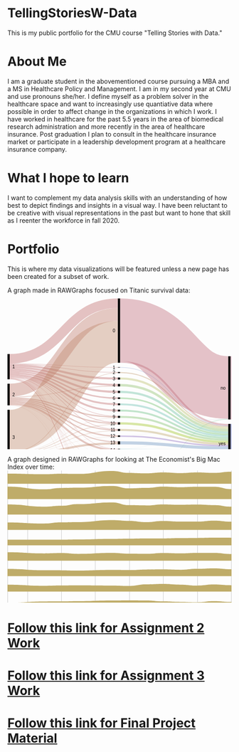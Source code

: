 # TellingStoriesW-Data
This is my public portfolio for the CMU course "Telling Stories with Data."

# About Me
I am a graduate student in the abovementioned course pursuing a MBA and a MS in Healthcare Policy and Management. I am in my second year at CMU and use pronouns she/her. I define myself as a problem solver in the healthcare space and want to increasingly use quantiative data where possible in order to affect change in the organizations in which I work. I have worked in healthcare for the past 5.5 years in the area of biomedical research administration and more recently in the area of healthcare insurance. Post graduation I plan to consult in the healthcare insurance market or participate in a leadership development program at a healthcare insurance company. 

# What I hope to learn
I want to complement my data analysis skills with an understanding of how best to depict findings and insights in a visual way. I have been reluctant to be creative with visual representations in the past but want to hone that skill as I reenter the workforce in fall 2020. 

# Portfolio
This is where my data visualizations will be featured unless a new page has been created for a subset of work.

A graph made in RAWGraphs focused on Titanic survival data: <svg width="750" height="520" xmlns="http://www.w3.org/2000/svg"><g transform="translate(0, 10)"><g class="links" fill="none" stroke-opacity="0.4"><path d="M5,147.92971734148207C126.66666666666667,147.92971734148207,126.66666666666667,166.10007639419413,248.33333333333334,166.10007639419413" stroke-width="1.2299465240641712" style="stroke: rgb(191, 105, 105);"></path><path d="M5,176.30634071810545C126.66666666666667,176.30634071810545,126.66666666666667,294.1405653170359,248.33333333333334,294.1405653170359" stroke-width="1.0542398777692896" style="stroke: rgb(191, 105, 105);"></path><path d="M5,135.71810542398777C126.66666666666667,135.71810542398777,126.66666666666667,10.718105423988003,248.33333333333334,10.718105423988003" stroke-width="21.436210847975552" style="stroke: rgb(191, 105, 105);"></path><path d="M5,150.8288770053476C126.66666666666667,150.8288770053476,126.66666666666667,180.053475935829,248.33333333333334,180.053475935829" stroke-width="4.5683728036669216" style="stroke: rgb(191, 105, 105);"></path><path d="M5,175.07639419404128C126.66666666666667,175.07639419404128,126.66666666666667,279.22077922077915,248.33333333333334,279.22077922077915" stroke-width="1.4056531703590527" style="stroke: rgb(191, 105, 105);"></path><path d="M5,180.96256684491985C126.66666666666667,180.96256684491985,126.66666666666667,497.2765469824292,248.33333333333334,497.2765469824292" stroke-width="1.5813598166539342" style="stroke: rgb(191, 105, 105);"></path><path d="M5,155.22154316271966C126.66666666666667,155.22154316271966,126.66666666666667,194.446142093201,248.33333333333334,194.446142093201" stroke-width="4.2169595110771585" style="stroke: rgb(191, 105, 105);"></path><path d="M5,173.84644766997712C126.66666666666667,173.84644766997712,126.66666666666667,264.6524064171123,248.33333333333334,264.6524064171123" stroke-width="1.0542398777692896" style="stroke: rgb(191, 105, 105);"></path><path d="M5,163.74331550802142C126.66666666666667,163.74331550802142,126.66666666666667,224.19786096256684,248.33333333333334,224.19786096256684" stroke-width="3.33842627960275" style="stroke: rgb(191, 105, 105);"></path><path d="M5,179.55691367456078C126.66666666666667,179.55691367456078,126.66666666666667,458.1398013750953,248.33333333333334,458.1398013750953" stroke-width="0.5271199388846448" style="stroke: rgb(191, 105, 105);"></path><path d="M5,171.29870129870133C126.66666666666667,171.29870129870133,126.66666666666667,252.1046600458364,248.33333333333334,252.1046600458364" stroke-width="4.041252864782276" style="stroke: rgb(191, 105, 105);"></path><path d="M5,179.02979373567612C126.66666666666667,179.02979373567612,126.66666666666667,446.2070282658516,248.33333333333334,446.2070282658516" stroke-width="0.5271199388846448" style="stroke: rgb(191, 105, 105);"></path><path d="M5,159.70206264323915C126.66666666666667,159.70206264323915,126.66666666666667,210.1566080977846,248.33333333333334,210.1566080977846" stroke-width="4.744079449961803" style="stroke: rgb(191, 105, 105);"></path><path d="M5,167.3453017570665C126.66666666666667,167.3453017570665,126.66666666666667,237.97555385790673,248.33333333333334,237.97555385790673" stroke-width="3.865546218487395" style="stroke: rgb(191, 105, 105);"></path><path d="M5,179.99618029029799C126.66666666666667,179.99618029029799,126.66666666666667,469.63330786860183,248.33333333333334,469.63330786860183" stroke-width="0.35141329258976317" style="stroke: rgb(191, 105, 105);"></path><path d="M5,177.44843391902216C126.66666666666667,177.44843391902216,126.66666666666667,338.6363636363635,248.33333333333334,338.6363636363635" stroke-width="0.8785332314744079" style="stroke: rgb(191, 105, 105);"></path><path d="M5,178.50267379679147C126.66666666666667,178.50267379679147,126.66666666666667,425.67990832696694,248.33333333333334,425.67990832696694" stroke-width="0.17570664629488159" style="stroke: rgb(191, 105, 105);"></path><path d="M5,176.9213139801375C126.66666666666667,176.9213139801375,126.66666666666667,321.4323911382736,248.33333333333334,321.4323911382736" stroke-width="0.17570664629488159" style="stroke: rgb(191, 105, 105);"></path><path d="M5,146.87547746371277C126.66666666666667,146.87547746371277,126.66666666666667,155.04583651642483,248.33333333333334,155.04583651642483" stroke-width="0.8785332314744079" style="stroke: rgb(191, 105, 105);"></path><path d="M5,177.97555385790682C126.66666666666667,177.97555385790682,126.66666666666667,354.0832696715048,248.33333333333334,354.0832696715048" stroke-width="0.17570664629488159" style="stroke: rgb(191, 105, 105);"></path><path d="M5,178.23911382734914C126.66666666666667,178.23911382734914,126.66666666666667,415.4163483575246,248.33333333333334,415.4163483575246" stroke-width="0.35141329258976317" style="stroke: rgb(191, 105, 105);"></path><path d="M5,178.67838044308635C126.66666666666667,178.67838044308635,126.66666666666667,435.8556149732618,248.33333333333334,435.8556149732618" stroke-width="0.17570664629488159" style="stroke: rgb(191, 105, 105);"></path><path d="M5,206.24904507257452C126.66666666666667,206.24904507257452,126.66666666666667,35.93200916730351,248.33333333333334,35.93200916730351" stroke-width="28.991596638655462" style="stroke: rgb(191, 120, 105);"></path><path d="M5,226.27960275019103C126.66666666666667,226.27960275019103,126.66666666666667,281.2414056531703,248.33333333333334,281.2414056531703" stroke-width="2.635599694423224" style="stroke: rgb(191, 120, 105);"></path><path d="M5,228.82734912146682C126.66666666666667,228.82734912146682,126.66666666666667,295.89763177998475,248.33333333333334,295.89763177998475" stroke-width="2.4598930481283423" style="stroke: rgb(191, 120, 105);"></path><path d="M5,234.09854851031326C126.66666666666667,234.09854851031326,126.66666666666667,322.57448433919035,248.33333333333334,322.57448433919035" stroke-width="2.1084797555385792" style="stroke: rgb(191, 120, 105);"></path><path d="M5,231.5508021390375C126.66666666666667,231.5508021390375,126.66666666666667,309.4996180290299,248.33333333333334,309.4996180290299" stroke-width="2.987012987012987" style="stroke: rgb(191, 120, 105);"></path><path d="M5,237.1734148204737C126.66666666666667,237.1734148204737,126.66666666666667,341.09625668449183,248.33333333333334,341.09625668449183" stroke-width="4.041252864782276" style="stroke: rgb(191, 120, 105);"></path><path d="M5,223.55614973262036C126.66666666666667,223.55614973262036,126.66666666666667,266.585179526356,248.33333333333334,266.585179526356" stroke-width="2.8113063407181054" style="stroke: rgb(191, 120, 105);"></path><path d="M5,239.63330786860206C126.66666666666667,239.63330786860206,126.66666666666667,370.7601222307102,248.33333333333334,370.7601222307102" stroke-width="0.5271199388846448" style="stroke: rgb(191, 120, 105);"></path><path d="M5,221.35981665393436C126.66666666666667,221.35981665393436,126.66666666666667,197.16959511077167,248.33333333333334,197.16959511077167" stroke-width="1.2299465240641712" style="stroke: rgb(191, 120, 105);"></path><path d="M5,239.2818945760123C126.66666666666667,239.2818945760123,126.66666666666667,354.2589763177997,248.33333333333334,354.2589763177997" stroke-width="0.17570664629488159" style="stroke: rgb(191, 120, 105);"></path><path d="M5,239.98472116119183C126.66666666666667,239.98472116119183,126.66666666666667,458.4912146676851,248.33333333333334,458.4912146676851" stroke-width="0.17570664629488159" style="stroke: rgb(191, 120, 105);"></path><path d="M5,240.24828113063415C126.66666666666667,240.24828113063415,126.66666666666667,498.24293353705104,248.33333333333334,498.24293353705104" stroke-width="0.35141329258976317" style="stroke: rgb(191, 120, 105);"></path><path d="M5,222.06264323911387C126.66666666666667,222.06264323911387,126.66666666666667,239.99618029029787,248.33333333333334,239.99618029029787" stroke-width="0.17570664629488159" style="stroke: rgb(191, 120, 105);"></path><path d="M5,297.5133689839572C126.66666666666667,297.5133689839572,126.66666666666667,97.5171886936595,248.33333333333334,97.5171886936595" stroke-width="94.17876241405654" style="stroke: rgb(191, 135, 105);"></path><path d="M5,365.1604278074867C126.66666666666667,365.1604278074867,126.66666666666667,447.17341482047345,248.33333333333334,447.17341482047345" stroke-width="1.4056531703590527" style="stroke: rgb(191, 135, 105);"></path><path d="M5,361.99770817417885C126.66666666666667,361.99770817417885,126.66666666666667,372.78074866310135,248.33333333333334,372.78074866310135" stroke-width="3.5141329258976315" style="stroke: rgb(191, 135, 105);"></path><path d="M5,357.1657754010696C126.66666666666667,357.1657754010696,126.66666666666667,357.42169595110755,248.33333333333334,357.42169595110755" stroke-width="6.149732620320855" style="stroke: rgb(191, 135, 105);"></path><path d="M5,369.90450725744853C126.66666666666667,369.90450725744853,126.66666666666667,472.9717341482046,248.33333333333334,472.9717341482046" stroke-width="6.325439266615737" style="stroke: rgb(191, 135, 105);"></path><path d="M5,347.85332314744085C126.66666666666667,347.85332314744085,126.66666666666667,297.5668449197861,248.33333333333334,297.5668449197861" stroke-width="0.8785332314744079" style="stroke: rgb(191, 135, 105);"></path><path d="M5,350.92818945760126C126.66666666666667,350.92818945760126,126.66666666666667,325.91291061879303,248.33333333333334,325.91291061879303" stroke-width="4.5683728036669216" style="stroke: rgb(191, 135, 105);"></path><path d="M5,374.20932009167313C126.66666666666667,374.20932009167313,126.66666666666667,499.2093200916729,248.33333333333334,499.2093200916729" stroke-width="1.5813598166539342" style="stroke: rgb(191, 135, 105);"></path><path d="M5,348.46829640947294C126.66666666666667,348.46829640947294,126.66666666666667,311.1688311688312,248.33333333333334,311.1688311688312" stroke-width="0.35141329258976317" style="stroke: rgb(191, 135, 105);"></path><path d="M5,345.12987012987014C126.66666666666667,345.12987012987014,126.66666666666667,167.24216959511085,248.33333333333334,167.24216959511085" stroke-width="1.0542398777692896" style="stroke: rgb(191, 135, 105);"></path><path d="M5,364.19404125286485C126.66666666666667,364.19404125286485,126.66666666666667,394.9770817417874,248.33333333333334,394.9770817417874" stroke-width="0.17570664629488159" style="stroke: rgb(191, 135, 105);"></path><path d="M5,346.886936592819C126.66666666666667,346.886936592819,126.66666666666667,283.08632543926655,248.33333333333334,283.08632543926655" stroke-width="1.0542398777692896" style="stroke: rgb(191, 135, 105);"></path><path d="M5,366.30252100840346C126.66666666666667,366.30252100840346,126.66666666666667,459.01833460656974,248.33333333333334,459.01833460656974" stroke-width="0.8785332314744079" style="stroke: rgb(191, 135, 105);"></path><path d="M5,373.2429335370513C126.66666666666667,373.2429335370513,126.66666666666667,486.3101604278073,248.33333333333334,486.3101604278073" stroke-width="0.35141329258976317" style="stroke: rgb(191, 135, 105);"></path><path d="M5,353.65164247517197C126.66666666666667,353.65164247517197,126.66666666666667,343.5561497326202,248.33333333333334,343.5561497326202" stroke-width="0.8785332314744079" style="stroke: rgb(191, 135, 105);"></path><path d="M5,345.74484339190224C126.66666666666667,345.74484339190224,126.66666666666667,225.95492742551565,248.33333333333334,225.95492742551565" stroke-width="0.17570664629488159" style="stroke: rgb(191, 135, 105);"></path><path d="M5,364.36974789915973C126.66666666666667,364.36974789915973,126.66666666666667,405.1527883880823,248.33333333333334,405.1527883880823" stroke-width="0.17570664629488159" style="stroke: rgb(191, 135, 105);"></path><path d="M5,346.096256684492C126.66666666666667,346.096256684492,126.66666666666667,268.25439266615734,248.33333333333334,268.25439266615734" stroke-width="0.5271199388846448" style="stroke: rgb(191, 135, 105);"></path><path d="M5,363.9304812834225C126.66666666666667,363.9304812834225,126.66666666666667,384.7135217723451,248.33333333333334,384.7135217723451" stroke-width="0.35141329258976317" style="stroke: rgb(191, 135, 105);"></path><path d="M253.33333333333334,166.62719633307876C375,166.62719633307876,375,288.2085561497327,496.6666666666667,288.2085561497327" stroke-width="2.2841864018334608" style="stroke: rgb(191, 150, 105);"></path><path d="M253.33333333333334,295.80977845683725C375,295.80977845683725,375,327.3911382734913,496.6666666666667,327.3911382734913" stroke-width="4.39266615737204" style="stroke: rgb(191, 166, 105);"></path><path d="M253.33333333333334,70.28265851795287C375,70.28265851795287,375,200.28265851795254,496.6666666666667,200.28265851795254" stroke-width="140.56531703590528" style="stroke: rgb(191, 105, 120);"></path><path d="M253.33333333333334,142.58594346829665C375,142.58594346829665,375,284.1673032849504,496.6666666666667,284.1673032849504" stroke-width="4.041252864782276" style="stroke: rgb(191, 105, 120);"></path><path d="M253.33333333333334,180.053475935829C375,180.053475935829,375,291.63483575248284,496.6666666666667,291.63483575248284" stroke-width="4.5683728036669216" style="stroke: rgb(186, 191, 105);"></path><path d="M253.33333333333334,281.0656990068754C375,281.0656990068754,375,322.6470588235295,496.6666666666667,322.6470588235295" stroke-width="5.095492742551566" style="stroke: rgb(158, 196, 33);"></path><path d="M253.33333333333334,498.3307868601985C375,498.3307868601985,375,368.3307868601988,496.6666666666667,368.3307868601988" stroke-width="3.33842627960275" style="stroke: rgb(155, 191, 105);"></path><path d="M253.33333333333334,496.57372039724964C375,496.57372039724964,375,272.0588235294117,496.6666666666667,272.0588235294117" stroke-width="0.17570664629488159" style="stroke: rgb(155, 191, 105);"></path><path d="M253.33333333333334,195.06111535523308C375,195.06111535523308,375,296.642475171887,496.6666666666667,296.642475171887" stroke-width="5.446906035141329" style="stroke: rgb(140, 191, 105);"></path><path d="M253.33333333333334,266.3216195569136C375,266.3216195569136,375,317.9029793735677,496.6666666666667,317.9029793735677" stroke-width="4.39266615737204" style="stroke: rgb(125, 191, 105);"></path><path d="M253.33333333333334,224.28571428571428C375,224.28571428571428,375,305.86707410236835,496.6666666666667,305.86707410236835" stroke-width="3.5141329258976315" style="stroke: rgb(110, 191, 105);"></path><path d="M253.33333333333334,458.7547746371274C375,458.7547746371274,375,359.1061879297175,496.6666666666667,359.1061879297175" stroke-width="1.4056531703590527" style="stroke: rgb(105, 191, 115);"></path><path d="M253.33333333333334,457.96409472880043C375,457.96409472880043,375,271.70741023682194,496.6666666666667,271.70741023682194" stroke-width="0.17570664629488159" style="stroke: rgb(105, 191, 115);"></path><path d="M253.33333333333334,252.1046600458364C375,252.1046600458364,375,313.6860198624905,496.6666666666667,313.6860198624905" stroke-width="4.041252864782276" style="stroke: rgb(105, 191, 130);"></path><path d="M253.33333333333334,446.29488158899903C375,446.29488158899903,375,271.26814362108473,496.6666666666667,271.26814362108473" stroke-width="0.7028265851795263" style="stroke: rgb(105, 191, 145);"></path><path d="M253.33333333333334,447.2612681436209C375,447.2612681436209,375,357.7883880825059,496.6666666666667,357.7883880825059" stroke-width="1.2299465240641712" style="stroke: rgb(105, 191, 145);"></path><path d="M253.33333333333334,210.1566080977846C375,210.1566080977846,375,301.73796791443857,496.6666666666667,301.73796791443857" stroke-width="4.744079449961803" style="stroke: rgb(105, 191, 161);"></path><path d="M253.33333333333334,238.06340718105417C375,238.06340718105417,375,309.64476699770825,496.6666666666667,309.64476699770825" stroke-width="4.041252864782276" style="stroke: rgb(105, 191, 176);"></path><path d="M253.33333333333334,472.88388082505713C375,472.88388082505713,375,363.05958747135236,496.6666666666667,363.05958747135236" stroke-width="6.501145912910618" style="stroke: rgb(105, 191, 191);"></path><path d="M253.33333333333334,469.5454545454544C375,469.5454545454544,375,271.8831168831168,496.6666666666667,271.8831168831168" stroke-width="0.17570664629488159" style="stroke: rgb(105, 191, 191);"></path><path d="M253.33333333333334,341.1841100076393C375,341.1841100076393,375,342.4140565317037,496.6666666666667,342.4140565317037" stroke-width="5.622612681436211" style="stroke: rgb(105, 176, 191);"></path><path d="M253.33333333333334,338.28495034377374C375,338.28495034377374,375,270.8288770053475,496.6666666666667,270.8288770053475" stroke-width="0.17570664629488159" style="stroke: rgb(105, 176, 191);"></path><path d="M253.33333333333334,425.67990832696694C375,425.67990832696694,375,356.90985485103147,496.6666666666667,356.90985485103147" stroke-width="0.17570664629488159" style="stroke: rgb(105, 161, 191);"></path><path d="M253.33333333333334,324.77081741787634C375,324.77081741787634,375,336.1764705882354,496.6666666666667,336.1764705882354" stroke-width="6.8525592055003814" style="stroke: rgb(105, 145, 191);"></path><path d="M253.33333333333334,155.04583651642483C375,155.04583651642483,375,286.62719633307876,496.6666666666667,286.62719633307876" stroke-width="0.8785332314744079" style="stroke: rgb(105, 130, 191);"></path><path d="M253.33333333333334,357.24598930481267C375,357.24598930481267,375,348.47593582887714,496.6666666666667,348.47593582887714" stroke-width="6.501145912910618" style="stroke: rgb(105, 115, 191);"></path><path d="M253.33333333333334,415.4163483575246C375,415.4163483575246,375,356.64629488158914,496.6666666666667,356.64629488158914" stroke-width="0.35141329258976317" style="stroke: rgb(110, 105, 191);"></path><path d="M253.33333333333334,435.8556149732618C375,435.8556149732618,375,357.08556149732635,496.6666666666667,357.08556149732635" stroke-width="0.17570664629488159" style="stroke: rgb(125, 105, 191);"></path><path d="M253.33333333333334,309.7631779984722C375,309.7631779984722,375,331.16883116883133,496.6666666666667,331.16883116883133" stroke-width="3.1627196333078684" style="stroke: rgb(140, 105, 191);"></path><path d="M253.33333333333334,308.0939648586708C375,308.0939648586708,375,270.65317035905264,496.6666666666667,270.65317035905264" stroke-width="0.17570664629488159" style="stroke: rgb(140, 105, 191);"></path><path d="M253.33333333333334,372.51718869365897C375,372.51718869365897,375,353.74713521772355,496.6666666666667,353.74713521772355" stroke-width="4.041252864782276" style="stroke: rgb(155, 105, 191);"></path><path d="M253.33333333333334,394.9770817417874C375,394.9770817417874,375,356.20702826585193,496.6666666666667,356.20702826585193" stroke-width="0.17570664629488159" style="stroke: rgb(171, 105, 191);"></path><path d="M253.33333333333334,486.3101604278073C375,486.3101604278073,375,366.48586707410254,496.6666666666667,366.48586707410254" stroke-width="0.35141329258976317" style="stroke: rgb(186, 105, 191);"></path><path d="M253.33333333333334,405.1527883880823C375,405.1527883880823,375,356.3827349121468,496.6666666666667,356.3827349121468" stroke-width="0.17570664629488159" style="stroke: rgb(191, 105, 181);"></path><path d="M253.33333333333334,384.7135217723451C375,384.7135217723451,375,355.9434682964096,496.6666666666667,355.9434682964096" stroke-width="0.35141329258976317" style="stroke: rgb(191, 105, 166);"></path><path d="M501.6666666666667,311.9289533995417C623.3333333333334,311.9289533995417,623.3333333333334,182.09702062643242,745,182.09702062643242" stroke-width="59.56455309396486" style="stroke: rgb(44, 60, 170);"></path><path d="M501.6666666666667,355.85561497326205C623.3333333333334,355.85561497326205,623.3333333333334,355.855614973262,745,355.855614973262" stroke-width="28.288770053475936" style="stroke: rgb(44, 60, 170);"></path><path d="M501.6666666666667,141.15737203972486C623.3333333333334,141.15737203972486,623.3333333333334,141.157372039725,745,141.157372039725" stroke-width="22.314744079449962" style="stroke: rgb(191, 105, 135);"></path><path d="M501.6666666666667,212.23071046600447C623.3333333333334,212.23071046600447,623.3333333333334,281.79526355996944,745,281.79526355996944" stroke-width="119.83193277310924" style="stroke: rgb(191, 105, 135);"></path></g><g class="nodes" font-family="Arial, Helvetica" font-size="10"><g><rect x="248.33333333333334" y="2.2737367544323206e-13" height="144.6065699006874" width="5" fill="#000"></rect><text x="242.33333333333334" y="72.30328495034392" dy="0.35em" text-anchor="end">0</text></g><g><rect x="248.33333333333334" y="154.60656990068762" height="0.878533231474421" width="5" fill="#000"></rect><text x="242.33333333333334" y="155.04583651642483" dy="0.35em" text-anchor="end">1</text></g><g><rect x="248.33333333333334" y="278.5179526355996" height="5.095492742551642" width="5" fill="#000"></rect><text x="242.33333333333334" y="281.06569900687543" dy="0.35em" text-anchor="end">10</text></g><g><rect x="248.33333333333334" y="293.61344537815125" height="4.392666157372105" width="5" fill="#000"></rect><text x="242.33333333333334" y="295.8097784568373" dy="0.35em" text-anchor="end">11</text></g><g><rect x="248.33333333333334" y="308.00611153552336" height="3.3384262796027997" width="5" fill="#000"></rect><text x="242.33333333333334" y="309.67532467532476" dy="0.35em" text-anchor="end">12</text></g><g><rect x="248.33333333333334" y="321.34453781512616" height="6.8525592055001425" width="5" fill="#000"></rect><text x="242.33333333333334" y="324.77081741787623" dy="0.35em" text-anchor="end">13</text></g><g><rect x="248.33333333333334" y="384.5378151260502" height="0.3514132925897684" width="5" fill="#000"></rect><text x="242.33333333333334" y="384.7135217723451" dy="0.35em" text-anchor="end">13 15</text></g><g><rect x="248.33333333333334" y="394.88922841863996" height="0.1757066462948842" width="5" fill="#000"></rect><text x="242.33333333333334" y="394.9770817417874" dy="0.35em" text-anchor="end">13 15 B</text></g><g><rect x="248.33333333333334" y="338.1970970206263" height="5.798319327731065" width="5" fill="#000"></rect><text x="242.33333333333334" y="341.09625668449183" dy="0.35em" text-anchor="end">14</text></g><g><rect x="248.33333333333334" y="353.99541634835737" height="6.501145912910488" width="5" fill="#000"></rect><text x="242.33333333333334" y="357.2459893048126" dy="0.35em" text-anchor="end">15</text></g><g><rect x="248.33333333333334" y="405.06493506493484" height="0.1757066462948842" width="5" fill="#000"></rect><text x="242.33333333333334" y="405.1527883880823" dy="0.35em" text-anchor="end">15 16</text></g><g><rect x="248.33333333333334" y="370.49656226126785" height="4.0412528647823365" width="5" fill="#000"></rect><text x="242.33333333333334" y="372.517188693659" dy="0.35em" text-anchor="end">16</text></g><g><rect x="248.33333333333334" y="165.48510313216204" height="2.2841864018334945" width="5" fill="#000"></rect><text x="242.33333333333334" y="166.62719633307879" dy="0.35em" text-anchor="end">2</text></g><g><rect x="248.33333333333334" y="177.76928953399553" height="4.568372803666875" width="5" fill="#000"></rect><text x="242.33333333333334" y="180.05347593582897" dy="0.35em" text-anchor="end">3</text></g><g><rect x="248.33333333333334" y="192.3376623376624" height="5.446906035141296" width="5" fill="#000"></rect><text x="242.33333333333334" y="195.06111535523306" dy="0.35em" text-anchor="end">4</text></g><g><rect x="248.33333333333334" y="207.7845683728037" height="4.74407944996176" width="5" fill="#000"></rect><text x="242.33333333333334" y="210.15660809778458" dy="0.35em" text-anchor="end">5</text></g><g><rect x="248.33333333333334" y="415.2406417112297" height="0.3514132925897684" width="5" fill="#000"></rect><text x="242.33333333333334" y="415.4163483575246" dy="0.35em" text-anchor="end">5 7</text></g><g><rect x="248.33333333333334" y="425.5920550038195" height="0.1757066462948842" width="5" fill="#000"></rect><text x="242.33333333333334" y="425.67990832696694" dy="0.35em" text-anchor="end">5 9</text></g><g><rect x="248.33333333333334" y="222.52864782276546" height="3.51413292589757" width="5" fill="#000"></rect><text x="242.33333333333334" y="224.28571428571425" dy="0.35em" text-anchor="end">6</text></g><g><rect x="248.33333333333334" y="236.04278074866303" height="4.041252864782223" width="5" fill="#000"></rect><text x="242.33333333333334" y="238.06340718105415" dy="0.35em" text-anchor="end">7</text></g><g><rect x="248.33333333333334" y="250.08403361344526" height="4.0412528647823365" width="5" fill="#000"></rect><text x="242.33333333333334" y="252.10466004583643" dy="0.35em" text-anchor="end">8</text></g><g><rect x="248.33333333333334" y="435.7677616501144" height="0.1757066462948842" width="5" fill="#000"></rect><text x="242.33333333333334" y="435.8556149732618" dy="0.35em" text-anchor="end">8 10</text></g><g><rect x="248.33333333333334" y="264.1252864782276" height="4.392666157371991" width="5" fill="#000"></rect><text x="242.33333333333334" y="266.3216195569136" dy="0.35em" text-anchor="end">9</text></g><g><rect x="248.33333333333334" y="445.94346829640926" height="1.9327731092437261" width="5" fill="#000"></rect><text x="242.33333333333334" y="446.9098548510311" dy="0.35em" text-anchor="end">A</text></g><g><rect x="248.33333333333334" y="457.876241405653" height="1.5813598166539578" width="5" fill="#000"></rect><text x="242.33333333333334" y="458.66692131397997" dy="0.35em" text-anchor="end">B</text></g><g><rect x="248.33333333333334" y="469.45760122230695" height="6.676852559205486" width="5" fill="#000"></rect><text x="242.33333333333334" y="472.7960275019097" dy="0.35em" text-anchor="end">C</text></g><g><rect x="248.33333333333334" y="486.13445378151243" height="0.3514132925897684" width="5" fill="#000"></rect><text x="242.33333333333334" y="486.3101604278073" dy="0.35em" text-anchor="end">C D</text></g><g><rect x="248.33333333333334" y="496.4858670741022" height="3.51413292589757" width="5" fill="#000"></rect><text x="242.33333333333334" y="498.242933537051" dy="0.35em" text-anchor="end">D</text></g><g><rect x="0" y="125" height="56.7532467532468" width="5" fill="#000"></rect><text x="11" y="153.3766233766234" dy="0.35em" text-anchor="start">1</text></g><g><rect x="0" y="191.7532467532468" height="48.670741023682126" width="5" fill="#000"></rect><text x="11" y="216.08861726508786" dy="0.35em" text-anchor="start">2</text></g><g><rect x="0" y="250.42398777692893" height="124.57601222307105" width="5" fill="#000"></rect><text x="11" y="312.71199388846446" dy="0.35em" text-anchor="start">3</text></g><g><rect x="745" y="130.00000000000003" height="81.87929717341478" width="5" fill="#000"></rect><text x="739" y="170.93964858670742" dy="0.35em" text-anchor="end">female</text></g><g><rect x="745" y="221.8792971734148" height="148.12070282658516" width="5" fill="#000"></rect><text x="739" y="295.9396485867074" dy="0.35em" text-anchor="end">male</text></g><g><rect x="496.6666666666667" y="129.9999999999999" height="142.14667685255938" width="5" fill="#000"></rect><text x="490.6666666666667" y="201.07333842627958" dy="0.35em" text-anchor="end">no</text></g><g><rect x="496.6666666666667" y="282.14667685255927" height="87.85332314744085" width="5" fill="#000"></rect><text x="490.6666666666667" y="326.0733384262797" dy="0.35em" text-anchor="end">yes</text></g></g></g></svg>

A graph designed in RAWGraphs for looking at The Economist's Big Mac Index over time: <svg width="848" height="500" xmlns="http://www.w3.org/2000/svg"><g class="x axis" transform="translate(0,485)" fill="none" font-size="10" font-family="sans-serif" text-anchor="middle" style="stroke-width: 1px; font-size: 10px; font-family: Arial, Helvetica;"><path class="domain" stroke="#000" d="M0.5,-485V0.5H848.5V-485" style="shape-rendering: crispedges; fill: none; stroke: rgb(204, 204, 204);"></path><g class="tick" opacity="1" transform="translate(45.296218660090425,0)"><line stroke="#000" y2="-485" style="shape-rendering: crispedges; fill: none; stroke: rgb(204, 204, 204);"></line><text fill="#000" y="3" dy="0.71em">2009</text></g><g class="tick" opacity="1" transform="translate(121.62667488697082,0)"><line stroke="#000" y2="-485" style="shape-rendering: crispedges; fill: none; stroke: rgb(204, 204, 204);"></line><text fill="#000" y="3" dy="0.71em">2010</text></g><g class="tick" opacity="1" transform="translate(197.95713111385123,0)"><line stroke="#000" y2="-485" style="shape-rendering: crispedges; fill: none; stroke: rgb(204, 204, 204);"></line><text fill="#000" y="3" dy="0.71em">2011</text></g><g class="tick" opacity="1" transform="translate(274.28758734073165,0)"><line stroke="#000" y2="-485" style="shape-rendering: crispedges; fill: none; stroke: rgb(204, 204, 204);"></line><text fill="#000" y="3" dy="0.71em">2012</text></g><g class="tick" opacity="1" transform="translate(350.8271681052199,0)"><line stroke="#000" y2="-485" style="shape-rendering: crispedges; fill: none; stroke: rgb(204, 204, 204);"></line><text fill="#000" y="3" dy="0.71em">2013</text></g><g class="tick" opacity="1" transform="translate(427.1576243321003,0)"><line stroke="#000" y2="-485" style="shape-rendering: crispedges; fill: none; stroke: rgb(204, 204, 204);"></line><text fill="#000" y="3" dy="0.71em">2014</text></g><g class="tick" opacity="1" transform="translate(503.4880805589807,0)"><line stroke="#000" y2="-485" style="shape-rendering: crispedges; fill: none; stroke: rgb(204, 204, 204);"></line><text fill="#000" y="3" dy="0.71em">2015</text></g><g class="tick" opacity="1" transform="translate(579.818536785861,0)"><line stroke="#000" y2="-485" style="shape-rendering: crispedges; fill: none; stroke: rgb(204, 204, 204);"></line><text fill="#000" y="3" dy="0.71em">2016</text></g><g class="tick" opacity="1" transform="translate(656.3581175503494,0)"><line stroke="#000" y2="-485" style="shape-rendering: crispedges; fill: none; stroke: rgb(204, 204, 204);"></line><text fill="#000" y="3" dy="0.71em">2017</text></g><g class="tick" opacity="1" transform="translate(732.6885737772297,0)"><line stroke="#000" y2="-485" style="shape-rendering: crispedges; fill: none; stroke: rgb(204, 204, 204);"></line><text fill="#000" y="3" dy="0.71em">2018</text></g><g class="tick" opacity="1" transform="translate(809.0190300041102,0)"><line stroke="#000" y2="-485" style="shape-rendering: crispedges; fill: none; stroke: rgb(204, 204, 204);"></line><text fill="#000" y="3" dy="0.71em">2019</text></g></g><g class="flow" title="Switzerland" transform="translate(0,0)"><path class="area" d="M0,6.963615246798561C41.30209617755857,6.963615246798561,41.30209617755857,8.297995393439713,82.60419235511714,8.297995393439713C101.84364981504315,8.297995393439713,101.84364981504315,7.161562373267522,121.08310727496917,7.161562373267522C140.00887792848334,7.161562373267522,140.00887792848334,7.583013109844295,158.93464858199755,7.583013109844295C197.09987669543773,7.583013109844295,197.09987669543773,0.8869344199575124,235.26510480887794,0.8869344199575124C254.50456226880394,0.8869344199575124,254.50456226880394,5.371485452680524,273.74401972872994,5.371485452680524C292.77435265104805,5.371485452680524,292.77435265104805,6.24129535963273,311.8046855733662,6.24129535963273C331.04414303329224,6.24129535963273,331.04414303329224,4.232808800817416,350.2836004932182,4.232808800817416C369.20937114673245,4.232808800817416,369.20937114673245,5.680083622588615,388.13514180024663,5.680083622588615C407.37459926017266,5.680083622588615,407.37459926017266,4.16998520901512,426.61405672009863,4.16998520901512C445.53982737361275,4.16998520901512,445.53982737361275,5.29776430377326,464.46559802712693,5.29776430377326C483.70505548705296,5.29776430377326,483.70505548705296,2.739140897027344,502.94451294697905,2.739140897027344C521.8702836004932,2.739140897027344,521.8702836004932,5.312895867204176,540.7960542540073,5.312895867204176C560.0355117139334,5.312895867204176,560.0355117139334,6.6634884847532625,579.2749691738595,6.6634884847532625C598.3053020961776,6.6634884847532625,598.3053020961776,6.134503929188643,617.3356350184956,6.134503929188643C636.5750924784217,6.134503929188643,636.5750924784217,6.995741959279549,655.8145499383477,6.995741959279549C674.7403205918619,6.995741959279549,674.7403205918619,5.599308833853758,693.666091245376,5.599308833853758C712.9055487053021,5.599308833853758,712.9055487053021,5.516732250911755,732.1450061652281,5.516732250911755C751.0707768187424,5.516732250911755,751.0707768187424,6.303730938030103,769.9965474722566,6.303730938030103C789.2360049321826,6.303730938030103,789.2360049321826,6.0279362402904795,808.4754623921085,6.0279362402904795C828.2377311960543,6.0279362402904795,828.2377311960543,6.310778129810089,848,6.310778129810089L848,29.642857142857142C828.2377311960543,29.642857142857142,828.2377311960543,29.642857142857142,808.4754623921085,29.642857142857142C789.2360049321826,29.642857142857142,789.2360049321826,29.642857142857142,769.9965474722566,29.642857142857142C751.0707768187424,29.642857142857142,751.0707768187424,29.642857142857142,732.1450061652281,29.642857142857142C712.9055487053021,29.642857142857142,712.9055487053021,29.642857142857142,693.666091245376,29.642857142857142C674.7403205918619,29.642857142857142,674.7403205918619,29.642857142857142,655.8145499383477,29.642857142857142C636.5750924784217,29.642857142857142,636.5750924784217,29.642857142857142,617.3356350184956,29.642857142857142C598.3053020961776,29.642857142857142,598.3053020961776,29.642857142857142,579.2749691738595,29.642857142857142C560.0355117139334,29.642857142857142,560.0355117139334,29.642857142857142,540.7960542540073,29.642857142857142C521.8702836004932,29.642857142857142,521.8702836004932,29.642857142857142,502.94451294697905,29.642857142857142C483.70505548705296,29.642857142857142,483.70505548705296,29.642857142857142,464.46559802712693,29.642857142857142C445.53982737361275,29.642857142857142,445.53982737361275,29.642857142857142,426.61405672009863,29.642857142857142C407.37459926017266,29.642857142857142,407.37459926017266,29.642857142857142,388.13514180024663,29.642857142857142C369.20937114673245,29.642857142857142,369.20937114673245,29.642857142857142,350.2836004932182,29.642857142857142C331.04414303329224,29.642857142857142,331.04414303329224,29.642857142857142,311.8046855733662,29.642857142857142C292.77435265104805,29.642857142857142,292.77435265104805,29.642857142857142,273.74401972872994,29.642857142857142C254.50456226880394,29.642857142857142,254.50456226880394,29.642857142857142,235.26510480887794,29.642857142857142C197.09987669543773,29.642857142857142,197.09987669543773,29.642857142857142,158.93464858199755,29.642857142857142C140.00887792848334,29.642857142857142,140.00887792848334,29.642857142857142,121.08310727496917,29.642857142857142C101.84364981504315,29.642857142857142,101.84364981504315,29.642857142857142,82.60419235511714,29.642857142857142C41.30209617755857,29.642857142857142,41.30209617755857,29.642857142857142,0,29.642857142857142Z" style="fill: rgb(191, 172, 105);"></path><text x="842" y="23.642857142857142" style="font-size: 10px; fill: black; font-family: Arial, Helvetica; text-anchor: end;">Switzerland</text></g><g class="flow" title="Norway" transform="translate(0,34.64285714285714)"><path class="area" d="M0,1.556283478295306C41.30209617755857,1.556283478295306,41.30209617755857,7.726980409291393,82.60419235511714,7.726980409291393C101.84364981504315,7.726980409291393,101.84364981504315,4.595948480470071,121.08310727496917,4.595948480470071C140.00887792848334,4.595948480470071,140.00887792848334,3.949375338593338,158.93464858199755,3.949375338593338C197.09987669543773,3.949375338593338,197.09987669543773,0,235.26510480887794,0C254.50456226880394,0,254.50456226880394,5.433463173334236,273.74401972872994,5.433463173334236C292.77435265104805,5.433463173334236,292.77435265104805,4.469866988047915,311.8046855733662,4.469866988047915C331.04414303329224,4.469866988047915,331.04414303329224,1.674168867383095,350.2836004932182,1.674168867383095C369.20937114673245,1.674168867383095,369.20937114673245,2.872029523412639,388.13514180024663,2.872029523412639C407.37459926017266,2.872029523412639,407.37459926017266,1.8412339471457742,426.61405672009863,1.8412339471457742C445.53982737361275,1.8412339471457742,445.53982737361275,1.9753600494473815,464.46559802712693,1.9753600494473815C483.70505548705296,1.9753600494473815,483.70505548705296,7.184725985724075,502.94451294697905,7.184725985724075C521.8702836004932,7.184725985724075,521.8702836004932,9.4950768129012,540.7960542540073,9.4950768129012C560.0355117139334,9.4950768129012,560.0355117139334,11.045204071234412,579.2749691738595,11.045204071234412C598.3053020961776,11.045204071234412,598.3053020961776,9.991777541886641,617.3356350184956,9.991777541886641C636.5750924784217,9.991777541886641,636.5750924784217,9.436285626077812,655.8145499383477,9.436285626077812C674.7403205918619,9.436285626077812,674.7403205918619,8.550607979816277,693.666091245376,8.550607979816277C712.9055487053021,8.550607979816277,712.9055487053021,7.381548017044604,732.1450061652281,7.381548017044604C751.0707768187424,7.381548017044604,751.0707768187424,11.015894927310622,769.9965474722566,11.015894927310622C789.2360049321826,11.015894927310622,789.2360049321826,8.744932548199909,808.4754623921085,8.744932548199909C828.2377311960543,8.744932548199909,828.2377311960543,12.331746031380703,848,12.331746031380703L848,29.642857142857142C828.2377311960543,29.642857142857142,828.2377311960543,29.642857142857142,808.4754623921085,29.642857142857142C789.2360049321826,29.642857142857142,789.2360049321826,29.642857142857142,769.9965474722566,29.642857142857142C751.0707768187424,29.642857142857142,751.0707768187424,29.642857142857142,732.1450061652281,29.642857142857142C712.9055487053021,29.642857142857142,712.9055487053021,29.642857142857142,693.666091245376,29.642857142857142C674.7403205918619,29.642857142857142,674.7403205918619,29.642857142857142,655.8145499383477,29.642857142857142C636.5750924784217,29.642857142857142,636.5750924784217,29.642857142857142,617.3356350184956,29.642857142857142C598.3053020961776,29.642857142857142,598.3053020961776,29.642857142857142,579.2749691738595,29.642857142857142C560.0355117139334,29.642857142857142,560.0355117139334,29.642857142857142,540.7960542540073,29.642857142857142C521.8702836004932,29.642857142857142,521.8702836004932,29.642857142857142,502.94451294697905,29.642857142857142C483.70505548705296,29.642857142857142,483.70505548705296,29.642857142857142,464.46559802712693,29.642857142857142C445.53982737361275,29.642857142857142,445.53982737361275,29.642857142857142,426.61405672009863,29.642857142857142C407.37459926017266,29.642857142857142,407.37459926017266,29.642857142857142,388.13514180024663,29.642857142857142C369.20937114673245,29.642857142857142,369.20937114673245,29.642857142857142,350.2836004932182,29.642857142857142C331.04414303329224,29.642857142857142,331.04414303329224,29.642857142857142,311.8046855733662,29.642857142857142C292.77435265104805,29.642857142857142,292.77435265104805,29.642857142857142,273.74401972872994,29.642857142857142C254.50456226880394,29.642857142857142,254.50456226880394,29.642857142857142,235.26510480887794,29.642857142857142C197.09987669543773,29.642857142857142,197.09987669543773,29.642857142857142,158.93464858199755,29.642857142857142C140.00887792848334,29.642857142857142,140.00887792848334,29.642857142857142,121.08310727496917,29.642857142857142C101.84364981504315,29.642857142857142,101.84364981504315,29.642857142857142,82.60419235511714,29.642857142857142C41.30209617755857,29.642857142857142,41.30209617755857,29.642857142857142,0,29.642857142857142Z" style="fill: rgb(191, 172, 105);"></path><text x="842" y="23.642857142857142" style="font-size: 10px; fill: black; font-family: Arial, Helvetica; text-anchor: end;">Norway</text></g><g class="flow" title="Sweden" transform="translate(0,69.28571428571428)"><path class="area" d="M0,6.907320331735132C41.30209617755857,6.907320331735132,41.30209617755857,12.056956936623994,82.60419235511714,12.056956936623994C101.84364981504315,12.056956936623994,101.84364981504315,10.00326964607202,121.08310727496917,10.00326964607202C140.00887792848334,10.00326964607202,140.00887792848334,6.233011958007733,158.93464858199755,6.233011958007733C197.09987669543773,6.233011958007733,197.09987669543773,2.396098718996324,235.26510480887794,2.396098718996324C254.50456226880394,2.396098718996324,254.50456226880394,8.554519052368288,273.74401972872994,8.554519052368288C292.77435265104805,8.554519052368288,292.77435265104805,9.212099336061826,311.8046855733662,9.212099336061826C331.04414303329224,9.212099336061826,331.04414303329224,6.860362977788604,350.2836004932182,6.860362977788604C369.20937114673245,6.860362977788604,369.20937114673245,7.684994746135587,388.13514180024663,7.684994746135587C407.37459926017266,7.684994746135587,407.37459926017266,7.2190913975675315,426.61405672009863,7.2190913975675315C445.53982737361275,7.2190913975675315,445.53982737361275,8.40932887427196,464.46559802712693,8.40932887427196C483.70505548705296,8.40932887427196,483.70505548705296,11.922868709469313,502.94451294697905,11.922868709469313C521.8702836004932,11.922868709469313,521.8702836004932,11.356104397424868,540.7960542540073,11.356104397424868C560.0355117139334,11.356104397424868,560.0355117139334,10.98548568155569,579.2749691738595,10.98548568155569C598.3053020961776,10.98548568155569,598.3053020961776,10.995187104430148,617.3356350184956,10.995187104430148C636.5750924784217,10.995187104430148,636.5750924784217,10.881701277430597,655.8145499383477,10.881701277430597C674.7403205918619,10.881701277430597,674.7403205918619,8.890269900843158,693.666091245376,8.890269900843158C712.9055487053021,8.890269900843158,712.9055487053021,7.805407327654127,732.1450061652281,7.805407327654127C751.0707768187424,7.805407327654127,751.0707768187424,8.862026439443255,769.9965474722566,8.862026439443255C789.2360049321826,8.862026439443255,789.2360049321826,8.820098202428301,808.4754623921085,8.820098202428301C828.2377311960543,8.820098202428301,828.2377311960543,10.44651529714045,848,10.44651529714045L848,29.642857142857142C828.2377311960543,29.642857142857142,828.2377311960543,29.642857142857142,808.4754623921085,29.642857142857142C789.2360049321826,29.642857142857142,789.2360049321826,29.642857142857142,769.9965474722566,29.642857142857142C751.0707768187424,29.642857142857142,751.0707768187424,29.642857142857142,732.1450061652281,29.642857142857142C712.9055487053021,29.642857142857142,712.9055487053021,29.642857142857142,693.666091245376,29.642857142857142C674.7403205918619,29.642857142857142,674.7403205918619,29.642857142857142,655.8145499383477,29.642857142857142C636.5750924784217,29.642857142857142,636.5750924784217,29.642857142857142,617.3356350184956,29.642857142857142C598.3053020961776,29.642857142857142,598.3053020961776,29.642857142857142,579.2749691738595,29.642857142857142C560.0355117139334,29.642857142857142,560.0355117139334,29.642857142857142,540.7960542540073,29.642857142857142C521.8702836004932,29.642857142857142,521.8702836004932,29.642857142857142,502.94451294697905,29.642857142857142C483.70505548705296,29.642857142857142,483.70505548705296,29.642857142857142,464.46559802712693,29.642857142857142C445.53982737361275,29.642857142857142,445.53982737361275,29.642857142857142,426.61405672009863,29.642857142857142C407.37459926017266,29.642857142857142,407.37459926017266,29.642857142857142,388.13514180024663,29.642857142857142C369.20937114673245,29.642857142857142,369.20937114673245,29.642857142857142,350.2836004932182,29.642857142857142C331.04414303329224,29.642857142857142,331.04414303329224,29.642857142857142,311.8046855733662,29.642857142857142C292.77435265104805,29.642857142857142,292.77435265104805,29.642857142857142,273.74401972872994,29.642857142857142C254.50456226880394,29.642857142857142,254.50456226880394,29.642857142857142,235.26510480887794,29.642857142857142C197.09987669543773,29.642857142857142,197.09987669543773,29.642857142857142,158.93464858199755,29.642857142857142C140.00887792848334,29.642857142857142,140.00887792848334,29.642857142857142,121.08310727496917,29.642857142857142C101.84364981504315,29.642857142857142,101.84364981504315,29.642857142857142,82.60419235511714,29.642857142857142C41.30209617755857,29.642857142857142,41.30209617755857,29.642857142857142,0,29.642857142857142Z" style="fill: rgb(191, 172, 105);"></path><text x="842" y="23.642857142857142" style="font-size: 10px; fill: black; font-family: Arial, Helvetica; text-anchor: end;">Sweden</text></g><g class="flow" title="Brazil" transform="translate(0,103.92857142857142)"><path class="area" d="M0,12.762896824901496C41.30209617755857,12.762896824901496,41.30209617755857,15.302976281532635,82.60419235511714,15.302976281532635C101.84364981504315,15.302976281532635,101.84364981504315,12.672820741751156,121.08310727496917,12.672820741751156C140.00887792848334,12.672820741751156,140.00887792848334,12.141898401656658,158.93464858199755,12.141898401656658C197.09987669543773,12.141898401656658,197.09987669543773,7.665183847391294,235.26510480887794,7.665183847391294C254.50456226880394,7.665183847391294,254.50456226880394,9.3904584386977,273.74401972872994,9.3904584386977C292.77435265104805,9.3904584386977,292.77435265104805,12.039208047185273,311.8046855733662,12.039208047185273C331.04414303329224,12.039208047185273,331.04414303329224,9.514942990814738,350.2836004932182,9.514942990814738C369.20937114673245,9.514942990814738,369.20937114673245,10.795048722391524,388.13514180024663,10.795048722391524C407.37459926017266,10.795048722391524,407.37459926017266,10.92834183537418,426.61405672009863,10.92834183537418C445.53982737361275,10.92834183537418,445.53982737361275,8.760896009631985,464.46559802712693,8.760896009631985C483.70505548705296,8.760896009631985,483.70505548705296,11.073240631619825,502.94451294697905,11.073240631619825C521.8702836004932,11.073240631619825,521.8702836004932,14.369688487831763,540.7960542540073,14.369688487831763C560.0355117139334,14.369688487831763,560.0355117139334,17.680430880993107,579.2749691738595,17.680430880993107C598.3053020961776,17.680430880993107,598.3053020961776,12.589017275094953,617.3356350184956,12.589017275094953C636.5750924784217,12.589017275094953,636.5750924784217,11.390226901899467,655.8145499383477,11.390226901899467C674.7403205918619,11.390226901899467,674.7403205918619,11.448636673154262,693.666091245376,11.448636673154262C712.9055487053021,11.448636673154262,712.9055487053021,11.412562753376559,732.1450061652281,11.412562753376559C751.0707768187424,11.412562753376559,751.0707768187424,13.940243659403432,769.9965474722566,13.940243659403432C789.2360049321826,13.940243659403432,789.2360049321826,13.431739062417261,808.4754623921085,13.431739062417261C828.2377311960543,13.431739062417261,828.2377311960543,13.25014701284729,848,13.25014701284729L848,29.642857142857142C828.2377311960543,29.642857142857142,828.2377311960543,29.642857142857142,808.4754623921085,29.642857142857142C789.2360049321826,29.642857142857142,789.2360049321826,29.642857142857142,769.9965474722566,29.642857142857142C751.0707768187424,29.642857142857142,751.0707768187424,29.642857142857142,732.1450061652281,29.642857142857142C712.9055487053021,29.642857142857142,712.9055487053021,29.642857142857142,693.666091245376,29.642857142857142C674.7403205918619,29.642857142857142,674.7403205918619,29.642857142857142,655.8145499383477,29.642857142857142C636.5750924784217,29.642857142857142,636.5750924784217,29.642857142857142,617.3356350184956,29.642857142857142C598.3053020961776,29.642857142857142,598.3053020961776,29.642857142857142,579.2749691738595,29.642857142857142C560.0355117139334,29.642857142857142,560.0355117139334,29.642857142857142,540.7960542540073,29.642857142857142C521.8702836004932,29.642857142857142,521.8702836004932,29.642857142857142,502.94451294697905,29.642857142857142C483.70505548705296,29.642857142857142,483.70505548705296,29.642857142857142,464.46559802712693,29.642857142857142C445.53982737361275,29.642857142857142,445.53982737361275,29.642857142857142,426.61405672009863,29.642857142857142C407.37459926017266,29.642857142857142,407.37459926017266,29.642857142857142,388.13514180024663,29.642857142857142C369.20937114673245,29.642857142857142,369.20937114673245,29.642857142857142,350.2836004932182,29.642857142857142C331.04414303329224,29.642857142857142,331.04414303329224,29.642857142857142,311.8046855733662,29.642857142857142C292.77435265104805,29.642857142857142,292.77435265104805,29.642857142857142,273.74401972872994,29.642857142857142C254.50456226880394,29.642857142857142,254.50456226880394,29.642857142857142,235.26510480887794,29.642857142857142C197.09987669543773,29.642857142857142,197.09987669543773,29.642857142857142,158.93464858199755,29.642857142857142C140.00887792848334,29.642857142857142,140.00887792848334,29.642857142857142,121.08310727496917,29.642857142857142C101.84364981504315,29.642857142857142,101.84364981504315,29.642857142857142,82.60419235511714,29.642857142857142C41.30209617755857,29.642857142857142,41.30209617755857,29.642857142857142,0,29.642857142857142Z" style="fill: rgb(191, 172, 105);"></path><text x="842" y="23.642857142857142" style="font-size: 10px; fill: black; font-family: Arial, Helvetica; text-anchor: end;">Brazil</text></g><g class="flow" title="United States" transform="translate(0,138.57142857142856)"><path class="area" d="M0,16.910816226530876C41.30209617755857,16.910816226530876,41.30209617755857,16.910816226530876,82.60419235511714,16.910816226530876C101.84364981504315,16.910816226530876,101.84364981504315,16.875152246373098,121.08310727496917,16.875152246373098C140.00887792848334,16.875152246373098,140.00887792848334,16.328304551809325,158.93464858199755,16.328304551809325C197.09987669543773,16.328304551809325,197.09987669543773,15.14544920872093,235.26510480887794,15.14544920872093C254.50456226880394,15.14544920872093,254.50456226880394,14.673900063074807,273.74401972872994,14.673900063074807C292.77435265104805,14.673900063074807,292.77435265104805,14.209269729579294,311.8046855733662,14.209269729579294C331.04414303329224,14.209269729579294,331.04414303329224,14.066985309930296,350.2836004932182,14.066985309930296C369.20937114673245,14.066985309930296,369.20937114673245,13.39197018310811,388.13514180024663,13.39197018310811C407.37459926017266,13.39197018310811,407.37459926017266,13.15123831704312,426.61405672009863,13.15123831704312C445.53982737361275,13.15123831704312,445.53982737361275,12.541978657203234,464.46559802712693,12.541978657203234C483.70505548705296,12.541978657203234,483.70505548705296,12.55981064728212,502.94451294697905,12.55981064728212C521.8702836004932,12.55981064728212,521.8702836004932,12.55981064728212,540.7960542540073,12.55981064728212C560.0355117139334,12.55981064728212,560.0355117139334,12.06051492507325,579.2749691738595,12.06051492507325C598.3053020961776,12.06051492507325,598.3053020961776,11.668211143337704,617.3356350184956,11.668211143337704C636.5750924784217,11.668211143337704,636.5750924784217,11.596883183022154,655.8145499383477,11.596883183022154C674.7403205918619,11.596883183022154,674.7403205918619,10.740947659235513,693.666091245376,10.740947659235513C712.9055487053021,10.740947659235513,712.9055487053021,10.812275619551066,732.1450061652281,10.812275619551066C751.0707768187424,10.812275619551066,751.0707768187424,9.992004075922207,769.9965474722566,9.992004075922207C789.2360049321826,9.992004075922207,789.2360049321826,9.742356214817768,808.4754623921085,9.742356214817768C828.2377311960543,9.742356214817768,828.2377311960543,9.171732532293337,848,9.171732532293337L848,29.642857142857142C828.2377311960543,29.642857142857142,828.2377311960543,29.642857142857142,808.4754623921085,29.642857142857142C789.2360049321826,29.642857142857142,789.2360049321826,29.642857142857142,769.9965474722566,29.642857142857142C751.0707768187424,29.642857142857142,751.0707768187424,29.642857142857142,732.1450061652281,29.642857142857142C712.9055487053021,29.642857142857142,712.9055487053021,29.642857142857142,693.666091245376,29.642857142857142C674.7403205918619,29.642857142857142,674.7403205918619,29.642857142857142,655.8145499383477,29.642857142857142C636.5750924784217,29.642857142857142,636.5750924784217,29.642857142857142,617.3356350184956,29.642857142857142C598.3053020961776,29.642857142857142,598.3053020961776,29.642857142857142,579.2749691738595,29.642857142857142C560.0355117139334,29.642857142857142,560.0355117139334,29.642857142857142,540.7960542540073,29.642857142857142C521.8702836004932,29.642857142857142,521.8702836004932,29.642857142857142,502.94451294697905,29.642857142857142C483.70505548705296,29.642857142857142,483.70505548705296,29.642857142857142,464.46559802712693,29.642857142857142C445.53982737361275,29.642857142857142,445.53982737361275,29.642857142857142,426.61405672009863,29.642857142857142C407.37459926017266,29.642857142857142,407.37459926017266,29.642857142857142,388.13514180024663,29.642857142857142C369.20937114673245,29.642857142857142,369.20937114673245,29.642857142857142,350.2836004932182,29.642857142857142C331.04414303329224,29.642857142857142,331.04414303329224,29.642857142857142,311.8046855733662,29.642857142857142C292.77435265104805,29.642857142857142,292.77435265104805,29.642857142857142,273.74401972872994,29.642857142857142C254.50456226880394,29.642857142857142,254.50456226880394,29.642857142857142,235.26510480887794,29.642857142857142C197.09987669543773,29.642857142857142,197.09987669543773,29.642857142857142,158.93464858199755,29.642857142857142C140.00887792848334,29.642857142857142,140.00887792848334,29.642857142857142,121.08310727496917,29.642857142857142C101.84364981504315,29.642857142857142,101.84364981504315,29.642857142857142,82.60419235511714,29.642857142857142C41.30209617755857,29.642857142857142,41.30209617755857,29.642857142857142,0,29.642857142857142Z" style="fill: rgb(191, 172, 105);"></path><text x="842" y="23.642857142857142" style="font-size: 10px; fill: black; font-family: Arial, Helvetica; text-anchor: end;">United States</text></g><g class="flow" title="Euro area" transform="translate(0,173.2142857142857)"><path class="area" d="M0,10.588646101327708C41.30209617755857,10.588646101327708,41.30209617755857,13.176373109780581,82.60419235511714,13.176373109780581C101.84364981504315,13.176373109780581,101.84364981504315,12.367424883418206,121.08310727496917,12.367424883418206C140.00887792848334,12.367424883418206,140.00887792848334,14.191352762934883,158.93464858199755,14.191352762934883C197.09987669543773,14.191352762934883,197.09987669543773,12.066214613991736,235.26510480887794,12.066214613991736C254.50456226880394,12.066214613991736,254.50456226880394,13.841200424800514,273.74401972872994,13.841200424800514C292.77435265104805,13.841200424800514,292.77435265104805,14.148873874066288,311.8046855733662,14.148873874066288C331.04414303329224,14.148873874066288,331.04414303329224,12.245856603489855,350.2836004932182,12.245856603489855C369.20937114673245,12.245856603489855,369.20937114673245,13.025612599588186,388.13514180024663,13.025612599588186C407.37459926017266,13.025612599588186,407.37459926017266,11.946948205033902,426.61405672009863,11.946948205033902C445.53982737361275,11.946948205033902,445.53982737361275,11.976553106778745,464.46559802712693,11.976553106778745C483.70505548705296,11.976553106778745,483.70505548705296,14.436335151315028,502.94451294697905,14.436335151315028C521.8702836004932,14.436335151315028,521.8702836004932,15.185018401838779,540.7960542540073,15.185018401838779C560.0355117139334,15.185018401838779,560.0355117139334,15.380831474195858,579.2749691738595,15.380831474195858C598.3053020961776,15.380831474195858,598.3053020961776,14.643910229292931,617.3356350184956,14.643910229292931C636.5750924784217,14.643910229292931,636.5750924784217,15.156940135994972,655.8145499383477,15.156940135994972C674.7403205918619,15.156940135994972,674.7403205918619,13.718802625658476,693.666091245376,13.718802625658476C712.9055487053021,13.718802625658476,712.9055487053021,12.396514208833896,732.1450061652281,12.396514208833896C751.0707768187424,12.396514208833896,751.0707768187424,12.755670093512599,769.9965474722566,12.755670093512599C789.2360049321826,12.755670093512599,789.2360049321826,13.087967445433677,808.4754623921085,13.087967445433677C828.2377311960543,13.087967445433677,828.2377311960543,13.33638668242168,848,13.33638668242168L848,29.642857142857142C828.2377311960543,29.642857142857142,828.2377311960543,29.642857142857142,808.4754623921085,29.642857142857142C789.2360049321826,29.642857142857142,789.2360049321826,29.642857142857142,769.9965474722566,29.642857142857142C751.0707768187424,29.642857142857142,751.0707768187424,29.642857142857142,732.1450061652281,29.642857142857142C712.9055487053021,29.642857142857142,712.9055487053021,29.642857142857142,693.666091245376,29.642857142857142C674.7403205918619,29.642857142857142,674.7403205918619,29.642857142857142,655.8145499383477,29.642857142857142C636.5750924784217,29.642857142857142,636.5750924784217,29.642857142857142,617.3356350184956,29.642857142857142C598.3053020961776,29.642857142857142,598.3053020961776,29.642857142857142,579.2749691738595,29.642857142857142C560.0355117139334,29.642857142857142,560.0355117139334,29.642857142857142,540.7960542540073,29.642857142857142C521.8702836004932,29.642857142857142,521.8702836004932,29.642857142857142,502.94451294697905,29.642857142857142C483.70505548705296,29.642857142857142,483.70505548705296,29.642857142857142,464.46559802712693,29.642857142857142C445.53982737361275,29.642857142857142,445.53982737361275,29.642857142857142,426.61405672009863,29.642857142857142C407.37459926017266,29.642857142857142,407.37459926017266,29.642857142857142,388.13514180024663,29.642857142857142C369.20937114673245,29.642857142857142,369.20937114673245,29.642857142857142,350.2836004932182,29.642857142857142C331.04414303329224,29.642857142857142,331.04414303329224,29.642857142857142,311.8046855733662,29.642857142857142C292.77435265104805,29.642857142857142,292.77435265104805,29.642857142857142,273.74401972872994,29.642857142857142C254.50456226880394,29.642857142857142,254.50456226880394,29.642857142857142,235.26510480887794,29.642857142857142C197.09987669543773,29.642857142857142,197.09987669543773,29.642857142857142,158.93464858199755,29.642857142857142C140.00887792848334,29.642857142857142,140.00887792848334,29.642857142857142,121.08310727496917,29.642857142857142C101.84364981504315,29.642857142857142,101.84364981504315,29.642857142857142,82.60419235511714,29.642857142857142C41.30209617755857,29.642857142857142,41.30209617755857,29.642857142857142,0,29.642857142857142Z" style="fill: rgb(191, 172, 105);"></path><text x="842" y="23.642857142857142" style="font-size: 10px; fill: black; font-family: Arial, Helvetica; text-anchor: end;">Euro area</text></g><g class="flow" title="Britain" transform="translate(0,207.85714285714283)"><path class="area" d="M0,13.34264748343918C41.30209617755857,13.34264748343918,41.30209617755857,16.48900406404639,82.60419235511714,16.48900406404639C101.84364981504315,16.48900406404639,101.84364981504315,16.54944024838816,121.08310727496917,16.54944024838816C140.00887792848334,16.54944024838816,140.00887792848334,17.219138467790888,158.93464858199755,17.219138467790888C197.09987669543773,17.219138467790888,197.09987669543773,15.763730667930195,235.26510480887794,15.763730667930195C254.50456226880394,15.763730667930195,254.50456226880394,16.007108794190096,273.74401972872994,16.007108794190096C292.77435265104805,16.007108794190096,292.77435265104805,14.798183684327638,311.8046855733662,14.798183684327638C331.04414303329224,14.798183684327638,331.04414303329224,14.492147511328533,350.2836004932182,14.492147511328533C369.20937114673245,14.492147511328533,369.20937114673245,15.305685691937212,388.13514180024663,15.305685691937212C407.37459926017266,15.305685691937212,407.37459926017266,13.141859285850092,426.61405672009863,13.141859285850092C445.53982737361275,13.141859285850092,445.53982737361275,12.077854766491551,464.46559802712693,12.077854766491551C483.70505548705296,12.077854766491551,483.70505548705296,14.063992517105783,502.94451294697905,14.063992517105783C521.8702836004932,14.063992517105783,521.8702836004932,13.549678671454082,540.7960542540073,13.549678671454082C560.0355117139334,13.549678671454082,560.0355117139334,14.586036491226306,579.2749691738595,14.586036491226306C598.3053020961776,14.586036491226306,598.3053020961776,15.590457223900035,617.3356350184956,15.590457223900035C636.5750924784217,15.590457223900035,636.5750924784217,16.34592017208699,655.8145499383477,16.34592017208699C674.7403205918619,16.34592017208699,674.7403205918619,14.979855992118553,693.666091245376,14.979855992118553C712.9055487053021,14.979855992118553,712.9055487053021,13.904178648487974,732.1450061652281,13.904178648487974C751.0707768187424,13.904178648487974,751.0707768187424,14.551519115163396,769.9965474722566,14.551519115163396C789.2360049321826,14.551519115163396,789.2360049321826,15.116946555778835,808.4754623921085,15.116946555778835C828.2377311960543,15.116946555778835,828.2377311960543,15.015939031175979,848,15.015939031175979L848,29.642857142857142C828.2377311960543,29.642857142857142,828.2377311960543,29.642857142857142,808.4754623921085,29.642857142857142C789.2360049321826,29.642857142857142,789.2360049321826,29.642857142857142,769.9965474722566,29.642857142857142C751.0707768187424,29.642857142857142,751.0707768187424,29.642857142857142,732.1450061652281,29.642857142857142C712.9055487053021,29.642857142857142,712.9055487053021,29.642857142857142,693.666091245376,29.642857142857142C674.7403205918619,29.642857142857142,674.7403205918619,29.642857142857142,655.8145499383477,29.642857142857142C636.5750924784217,29.642857142857142,636.5750924784217,29.642857142857142,617.3356350184956,29.642857142857142C598.3053020961776,29.642857142857142,598.3053020961776,29.642857142857142,579.2749691738595,29.642857142857142C560.0355117139334,29.642857142857142,560.0355117139334,29.642857142857142,540.7960542540073,29.642857142857142C521.8702836004932,29.642857142857142,521.8702836004932,29.642857142857142,502.94451294697905,29.642857142857142C483.70505548705296,29.642857142857142,483.70505548705296,29.642857142857142,464.46559802712693,29.642857142857142C445.53982737361275,29.642857142857142,445.53982737361275,29.642857142857142,426.61405672009863,29.642857142857142C407.37459926017266,29.642857142857142,407.37459926017266,29.642857142857142,388.13514180024663,29.642857142857142C369.20937114673245,29.642857142857142,369.20937114673245,29.642857142857142,350.2836004932182,29.642857142857142C331.04414303329224,29.642857142857142,331.04414303329224,29.642857142857142,311.8046855733662,29.642857142857142C292.77435265104805,29.642857142857142,292.77435265104805,29.642857142857142,273.74401972872994,29.642857142857142C254.50456226880394,29.642857142857142,254.50456226880394,29.642857142857142,235.26510480887794,29.642857142857142C197.09987669543773,29.642857142857142,197.09987669543773,29.642857142857142,158.93464858199755,29.642857142857142C140.00887792848334,29.642857142857142,140.00887792848334,29.642857142857142,121.08310727496917,29.642857142857142C101.84364981504315,29.642857142857142,101.84364981504315,29.642857142857142,82.60419235511714,29.642857142857142C41.30209617755857,29.642857142857142,41.30209617755857,29.642857142857142,0,29.642857142857142Z" style="fill: rgb(191, 172, 105);"></path><text x="842" y="23.642857142857142" style="font-size: 10px; fill: black; font-family: Arial, Helvetica; text-anchor: end;">Britain</text></g><g class="flow" title="Turkey" transform="translate(0,242.49999999999997)"><path class="area" d="M0,14.24403108293046C41.30209617755857,14.24403108293046,41.30209617755857,16.643180495223078,82.60419235511714,16.643180495223078C101.84364981504315,16.643180495223078,101.84364981504315,15.977570248846737,121.08310727496917,15.977570248846737C140.00887792848334,15.977570248846737,140.00887792848334,15.767183180158133,158.93464858199755,15.767183180158133C197.09987669543773,15.767183180158133,197.09987669543773,16.187485461679465,235.26510480887794,16.187485461679465C254.50456226880394,16.187485461679465,254.50456226880394,17.00793569968091,273.74401972872994,17.00793569968091C292.77435265104805,17.00793569968091,292.77435265104805,13.537551088638256,311.8046855733662,13.537551088638256C331.04414303329224,13.537551088638256,331.04414303329224,12.604800191193878,350.2836004932182,12.604800191193878C369.20937114673245,12.604800191193878,369.20937114673245,14.156186662639305,388.13514180024663,14.156186662639305C407.37459926017266,14.156186662639305,407.37459926017266,16.238606460485485,426.61405672009863,16.238606460485485C445.53982737361275,16.238606460485485,445.53982737361275,13.86799443071884,464.46559802712693,13.86799443071884C483.70505548705296,13.86799443071884,483.70505548705296,15.505343312824113,502.94451294697905,15.505343312824113C521.8702836004932,15.505343312824113,521.8702836004932,15.825878776815506,540.7960542540073,15.825878776815506C560.0355117139334,15.825878776815506,560.0355117139334,17.496532163647288,579.2749691738595,17.496532163647288C598.3053020961776,17.496532163647288,598.3053020961776,17.04405703472023,617.3356350184956,17.04405703472023C636.5750924784217,17.04405703472023,636.5750924784217,19.840425973453435,655.8145499383477,19.840425973453435C674.7403205918619,19.840425973453435,674.7403205918619,18.92187206840633,693.666091245376,18.92187206840633C712.9055487053021,18.92187206840633,712.9055487053021,19.560603246705266,732.1450061652281,19.560603246705266C751.0707768187424,19.560603246705266,751.0707768187424,21.496503109990144,769.9965474722566,21.496503109990144C789.2360049321826,21.496503109990144,789.2360049321826,22.52119078385524,808.4754623921085,22.52119078385524C828.2377311960543,22.52119078385524,828.2377311960543,20.923194746464986,848,20.923194746464986L848,29.642857142857142C828.2377311960543,29.642857142857142,828.2377311960543,29.642857142857142,808.4754623921085,29.642857142857142C789.2360049321826,29.642857142857142,789.2360049321826,29.642857142857142,769.9965474722566,29.642857142857142C751.0707768187424,29.642857142857142,751.0707768187424,29.642857142857142,732.1450061652281,29.642857142857142C712.9055487053021,29.642857142857142,712.9055487053021,29.642857142857142,693.666091245376,29.642857142857142C674.7403205918619,29.642857142857142,674.7403205918619,29.642857142857142,655.8145499383477,29.642857142857142C636.5750924784217,29.642857142857142,636.5750924784217,29.642857142857142,617.3356350184956,29.642857142857142C598.3053020961776,29.642857142857142,598.3053020961776,29.642857142857142,579.2749691738595,29.642857142857142C560.0355117139334,29.642857142857142,560.0355117139334,29.642857142857142,540.7960542540073,29.642857142857142C521.8702836004932,29.642857142857142,521.8702836004932,29.642857142857142,502.94451294697905,29.642857142857142C483.70505548705296,29.642857142857142,483.70505548705296,29.642857142857142,464.46559802712693,29.642857142857142C445.53982737361275,29.642857142857142,445.53982737361275,29.642857142857142,426.61405672009863,29.642857142857142C407.37459926017266,29.642857142857142,407.37459926017266,29.642857142857142,388.13514180024663,29.642857142857142C369.20937114673245,29.642857142857142,369.20937114673245,29.642857142857142,350.2836004932182,29.642857142857142C331.04414303329224,29.642857142857142,331.04414303329224,29.642857142857142,311.8046855733662,29.642857142857142C292.77435265104805,29.642857142857142,292.77435265104805,29.642857142857142,273.74401972872994,29.642857142857142C254.50456226880394,29.642857142857142,254.50456226880394,29.642857142857142,235.26510480887794,29.642857142857142C197.09987669543773,29.642857142857142,197.09987669543773,29.642857142857142,158.93464858199755,29.642857142857142C140.00887792848334,29.642857142857142,140.00887792848334,29.642857142857142,121.08310727496917,29.642857142857142C101.84364981504315,29.642857142857142,101.84364981504315,29.642857142857142,82.60419235511714,29.642857142857142C41.30209617755857,29.642857142857142,41.30209617755857,29.642857142857142,0,29.642857142857142Z" style="fill: rgb(191, 172, 105);"></path><text x="842" y="23.642857142857142" style="font-size: 10px; fill: black; font-family: Arial, Helvetica; text-anchor: end;">Turkey</text></g><g class="flow" title="Japan" transform="translate(0,277.1428571428571)"><path class="area" d="M0,20.297562637801374C41.30209617755857,20.297562637801374,41.30209617755857,17.313711514925664,82.60419235511714,17.313711514925664C101.84364981504315,17.313711514925664,101.84364981504315,17.175658487432866,121.08310727496917,17.175658487432866C140.00887792848334,17.175658487432866,140.00887792848334,16.552155546915856,158.93464858199755,16.552155546915856C197.09987669543773,16.552155546915856,197.09987669543773,15.079629107907392,235.26510480887794,15.079629107907392C254.50456226880394,15.079629107907392,254.50456226880394,14.806047923627442,273.74401972872994,14.806047923627442C292.77435265104805,14.806047923627442,292.77435265104805,15.052632584077736,311.8046855733662,15.052632584077736C331.04414303329224,15.052632584077736,331.04414303329224,17.11062890013791,350.2836004932182,17.11062890013791C369.20937114673245,17.11062890013791,369.20937114673245,18.242354021715016,388.13514180024663,18.242354021715016C407.37459926017266,18.242354021715016,407.37459926017266,19.03723207679355,426.61405672009863,19.03723207679355C445.53982737361275,19.03723207679355,445.53982737361275,16.646035849767255,464.46559802712693,16.646035849767255C483.70505548705296,16.646035849767255,483.70505548705296,18.43776848489867,502.94451294697905,18.43776848489867C521.8702836004932,18.43776848489867,521.8702836004932,18.99560442293616,540.7960542540073,18.99560442293616C560.0355117139334,18.99560442293616,560.0355117139334,18.520877573861203,579.2749691738595,18.520877573861203C598.3053020961776,18.520877573861203,598.3053020961776,17.278675688016804,617.3356350184956,17.278675688016804C636.5750924784217,17.278675688016804,636.5750924784217,18.026423372481872,655.8145499383477,18.026423372481872C674.7403205918619,18.026423372481872,674.7403205918619,17.65602496371733,693.666091245376,17.65602496371733C712.9055487053021,17.65602496371733,712.9055487053021,17.403243269446047,732.1450061652281,17.403243269446047C751.0707768187424,17.403243269446047,751.0707768187424,17.14042814204343,769.9965474722566,17.14042814204343C789.2360049321826,17.14042814204343,789.2360049321826,16.81645336149676,808.4754623921085,16.81645336149676C828.2377311960543,16.81645336149676,828.2377311960543,16.854779853925205,848,16.854779853925205L848,29.642857142857142C828.2377311960543,29.642857142857142,828.2377311960543,29.642857142857142,808.4754623921085,29.642857142857142C789.2360049321826,29.642857142857142,789.2360049321826,29.642857142857142,769.9965474722566,29.642857142857142C751.0707768187424,29.642857142857142,751.0707768187424,29.642857142857142,732.1450061652281,29.642857142857142C712.9055487053021,29.642857142857142,712.9055487053021,29.642857142857142,693.666091245376,29.642857142857142C674.7403205918619,29.642857142857142,674.7403205918619,29.642857142857142,655.8145499383477,29.642857142857142C636.5750924784217,29.642857142857142,636.5750924784217,29.642857142857142,617.3356350184956,29.642857142857142C598.3053020961776,29.642857142857142,598.3053020961776,29.642857142857142,579.2749691738595,29.642857142857142C560.0355117139334,29.642857142857142,560.0355117139334,29.642857142857142,540.7960542540073,29.642857142857142C521.8702836004932,29.642857142857142,521.8702836004932,29.642857142857142,502.94451294697905,29.642857142857142C483.70505548705296,29.642857142857142,483.70505548705296,29.642857142857142,464.46559802712693,29.642857142857142C445.53982737361275,29.642857142857142,445.53982737361275,29.642857142857142,426.61405672009863,29.642857142857142C407.37459926017266,29.642857142857142,407.37459926017266,29.642857142857142,388.13514180024663,29.642857142857142C369.20937114673245,29.642857142857142,369.20937114673245,29.642857142857142,350.2836004932182,29.642857142857142C331.04414303329224,29.642857142857142,331.04414303329224,29.642857142857142,311.8046855733662,29.642857142857142C292.77435265104805,29.642857142857142,292.77435265104805,29.642857142857142,273.74401972872994,29.642857142857142C254.50456226880394,29.642857142857142,254.50456226880394,29.642857142857142,235.26510480887794,29.642857142857142C197.09987669543773,29.642857142857142,197.09987669543773,29.642857142857142,158.93464858199755,29.642857142857142C140.00887792848334,29.642857142857142,140.00887792848334,29.642857142857142,121.08310727496917,29.642857142857142C101.84364981504315,29.642857142857142,101.84364981504315,29.642857142857142,82.60419235511714,29.642857142857142C41.30209617755857,29.642857142857142,41.30209617755857,29.642857142857142,0,29.642857142857142Z" style="fill: rgb(191, 172, 105);"></path><text x="842" y="23.642857142857142" style="font-size: 10px; fill: black; font-family: Arial, Helvetica; text-anchor: end;">Japan</text></g><g class="flow" title="Mexico" transform="translate(0,311.7857142857142)"><path class="area" d="M0,18.41949710745144C41.30209617755857,18.41949710745144,41.30209617755857,21.120936377080277,82.60419235511714,21.120936377080277C101.84364981504315,21.120936377080277,101.84364981504315,20.736429554545975,121.08310727496917,20.736429554545975C140.00887792848334,20.736429554545975,140.00887792848334,20.714306328152183,158.93464858199755,20.714306328152183C197.09987669543773,20.714306328152183,197.09987669543773,19.86415941428576,235.26510480887794,19.86415941428576C254.50456226880394,19.86415941428576,254.50456226880394,19.999999103072383,273.74401972872994,19.999999103072383C292.77435265104805,19.999999103072383,292.77435265104805,20.00183086928845,311.8046855733662,20.00183086928845C331.04414303329224,20.00183086928845,331.04414303329224,19.283885326210488,350.2836004932182,19.283885326210488C369.20937114673245,19.283885326210488,369.20937114673245,19.446180141775983,388.13514180024663,19.446180141775983C407.37459926017266,19.446180141775983,407.37459926017266,19.74566964555823,426.61405672009863,19.74566964555823C445.53982737361275,19.74566964555823,445.53982737361275,18.060553833590447,464.46559802712693,18.060553833590447C483.70505548705296,18.060553833590447,483.70505548705296,17.695941894907307,502.94451294697905,17.695941894907307C521.8702836004932,17.695941894907307,521.8702836004932,18.54017109167895,540.7960542540073,18.54017109167895C560.0355117139334,18.54017109167895,560.0355117139334,19.620719831855247,579.2749691738595,19.620719831855247C598.3053020961776,19.620719831855247,598.3053020961776,21.17663040044122,617.3356350184956,21.17663040044122C636.5750924784217,21.17663040044122,636.5750924784217,21.681603286198715,655.8145499383477,21.681603286198715C674.7403205918619,21.681603286198715,674.7403205918619,19.820140126786193,693.666091245376,19.820140126786193C712.9055487053021,19.820140126786193,712.9055487053021,20.470563373640857,732.1450061652281,20.470563373640857C751.0707768187424,20.470563373640857,751.0707768187424,20.470167182485284,769.9965474722566,20.470167182485284C789.2360049321826,20.470167182485284,789.2360049321826,20.592374703593983,808.4754623921085,20.592374703593983C828.2377311960543,20.592374703593983,828.2377311960543,20.205569950958967,848,20.205569950958967L848,29.642857142857142C828.2377311960543,29.642857142857142,828.2377311960543,29.642857142857142,808.4754623921085,29.642857142857142C789.2360049321826,29.642857142857142,789.2360049321826,29.642857142857142,769.9965474722566,29.642857142857142C751.0707768187424,29.642857142857142,751.0707768187424,29.642857142857142,732.1450061652281,29.642857142857142C712.9055487053021,29.642857142857142,712.9055487053021,29.642857142857142,693.666091245376,29.642857142857142C674.7403205918619,29.642857142857142,674.7403205918619,29.642857142857142,655.8145499383477,29.642857142857142C636.5750924784217,29.642857142857142,636.5750924784217,29.642857142857142,617.3356350184956,29.642857142857142C598.3053020961776,29.642857142857142,598.3053020961776,29.642857142857142,579.2749691738595,29.642857142857142C560.0355117139334,29.642857142857142,560.0355117139334,29.642857142857142,540.7960542540073,29.642857142857142C521.8702836004932,29.642857142857142,521.8702836004932,29.642857142857142,502.94451294697905,29.642857142857142C483.70505548705296,29.642857142857142,483.70505548705296,29.642857142857142,464.46559802712693,29.642857142857142C445.53982737361275,29.642857142857142,445.53982737361275,29.642857142857142,426.61405672009863,29.642857142857142C407.37459926017266,29.642857142857142,407.37459926017266,29.642857142857142,388.13514180024663,29.642857142857142C369.20937114673245,29.642857142857142,369.20937114673245,29.642857142857142,350.2836004932182,29.642857142857142C331.04414303329224,29.642857142857142,331.04414303329224,29.642857142857142,311.8046855733662,29.642857142857142C292.77435265104805,29.642857142857142,292.77435265104805,29.642857142857142,273.74401972872994,29.642857142857142C254.50456226880394,29.642857142857142,254.50456226880394,29.642857142857142,235.26510480887794,29.642857142857142C197.09987669543773,29.642857142857142,197.09987669543773,29.642857142857142,158.93464858199755,29.642857142857142C140.00887792848334,29.642857142857142,140.00887792848334,29.642857142857142,121.08310727496917,29.642857142857142C101.84364981504315,29.642857142857142,101.84364981504315,29.642857142857142,82.60419235511714,29.642857142857142C41.30209617755857,29.642857142857142,41.30209617755857,29.642857142857142,0,29.642857142857142Z" style="fill: rgb(191, 172, 105);"></path><text x="842" y="23.642857142857142" style="font-size: 10px; fill: black; font-family: Arial, Helvetica; text-anchor: end;">Mexico</text></g><g class="flow" title="China" transform="translate(0,346.4285714285714)"><path class="area" d="M0,23.119594748970066C41.30209617755857,23.119594748970066,41.30209617755857,23.118353624628583,82.60419235511714,23.118353624628583C101.84364981504315,23.118353624628583,101.84364981504315,23.113097474365727,121.08310727496917,23.113097474365727C140.00887792848334,23.113097474365727,140.00887792848334,22.69625120014239,158.93464858199755,22.69625120014239C197.09987669543773,22.69625120014239,197.09987669543773,21.536149472828264,235.26510480887794,21.536149472828264C254.50456226880394,21.536149472828264,254.50456226880394,20.94639139446636,273.74401972872994,20.94639139446636C292.77435265104805,20.94639139446636,292.77435265104805,20.90620081712303,311.8046855733662,20.90620081712303C331.04414303329224,20.90620081712303,331.04414303329224,20.469432886098623,350.2836004932182,20.469432886098623C369.20937114673245,20.469432886098623,369.20937114673245,20.340372955603968,388.13514180024663,20.340372955603968C407.37459926017266,20.340372955603968,407.37459926017266,19.85947058878726,426.61405672009863,19.85947058878726C445.53982737361275,19.85947058878726,445.53982737361275,19.918880171194594,464.46559802712693,19.918880171194594C483.70505548705296,19.918880171194594,483.70505548705296,19.76729634732107,502.94451294697905,19.76729634732107C521.8702836004932,19.76729634732107,521.8702836004932,19.878512900227967,540.7960542540073,19.878512900227967C560.0355117139334,19.878512900227967,560.0355117139334,20.071846031361602,579.2749691738595,20.071846031361602C598.3053020961776,20.071846031361602,598.3053020961776,19.70949339868866,617.3356350184956,19.70949339868866C636.5750924784217,19.70949339868866,636.5750924784217,19.551123664486582,655.8145499383477,19.551123664486582C674.7403205918619,19.551123664486582,674.7403205918619,19.23922094150503,693.666091245376,19.23922094150503C712.9055487053021,19.23922094150503,712.9055487053021,18.33152015267722,732.1450061652281,18.33152015267722C751.0707768187424,18.33152015267722,751.0707768187424,18.602210914021306,769.9965474722566,18.602210914021306C789.2360049321826,18.602210914021306,789.2360049321826,18.76096179987852,808.4754623921085,18.76096179987852C828.2377311960543,18.76096179987852,828.2377311960543,18.764322684208636,848,18.764322684208636L848,29.642857142857142C828.2377311960543,29.642857142857142,828.2377311960543,29.642857142857142,808.4754623921085,29.642857142857142C789.2360049321826,29.642857142857142,789.2360049321826,29.642857142857142,769.9965474722566,29.642857142857142C751.0707768187424,29.642857142857142,751.0707768187424,29.642857142857142,732.1450061652281,29.642857142857142C712.9055487053021,29.642857142857142,712.9055487053021,29.642857142857142,693.666091245376,29.642857142857142C674.7403205918619,29.642857142857142,674.7403205918619,29.642857142857142,655.8145499383477,29.642857142857142C636.5750924784217,29.642857142857142,636.5750924784217,29.642857142857142,617.3356350184956,29.642857142857142C598.3053020961776,29.642857142857142,598.3053020961776,29.642857142857142,579.2749691738595,29.642857142857142C560.0355117139334,29.642857142857142,560.0355117139334,29.642857142857142,540.7960542540073,29.642857142857142C521.8702836004932,29.642857142857142,521.8702836004932,29.642857142857142,502.94451294697905,29.642857142857142C483.70505548705296,29.642857142857142,483.70505548705296,29.642857142857142,464.46559802712693,29.642857142857142C445.53982737361275,29.642857142857142,445.53982737361275,29.642857142857142,426.61405672009863,29.642857142857142C407.37459926017266,29.642857142857142,407.37459926017266,29.642857142857142,388.13514180024663,29.642857142857142C369.20937114673245,29.642857142857142,369.20937114673245,29.642857142857142,350.2836004932182,29.642857142857142C331.04414303329224,29.642857142857142,331.04414303329224,29.642857142857142,311.8046855733662,29.642857142857142C292.77435265104805,29.642857142857142,292.77435265104805,29.642857142857142,273.74401972872994,29.642857142857142C254.50456226880394,29.642857142857142,254.50456226880394,29.642857142857142,235.26510480887794,29.642857142857142C197.09987669543773,29.642857142857142,197.09987669543773,29.642857142857142,158.93464858199755,29.642857142857142C140.00887792848334,29.642857142857142,140.00887792848334,29.642857142857142,121.08310727496917,29.642857142857142C101.84364981504315,29.642857142857142,101.84364981504315,29.642857142857142,82.60419235511714,29.642857142857142C41.30209617755857,29.642857142857142,41.30209617755857,29.642857142857142,0,29.642857142857142Z" style="fill: rgb(191, 172, 105);"></path><text x="842" y="23.642857142857142" style="font-size: 10px; fill: black; font-family: Arial, Helvetica; text-anchor: end;">China</text></g><g class="flow" title="Russia" transform="translate(0,381.07142857142856)"><path class="area" d="M0,20.586254511384652C41.30209617755857,20.586254511384652,41.30209617755857,22.356926064779334,82.60419235511714,22.356926064779334C101.84364981504315,22.356926064779334,101.84364981504315,21.300963163092312,121.08310727496917,21.300963163092312C140.00887792848334,21.300963163092312,140.00887792848334,21.325274128587317,158.93464858199755,21.325274128587317C197.09987669543773,21.325274128587317,197.09987669543773,20.00481187873392,235.26510480887794,20.00481187873392C254.50456226880394,20.00481187873392,254.50456226880394,20.549857319025207,273.74401972872994,20.549857319025207C292.77435265104805,20.549857319025207,292.77435265104805,21.479334776652422,311.8046855733662,21.479334776652422C331.04414303329224,21.479334776652422,331.04414303329224,20.991864053352522,350.2836004932182,20.991864053352522C369.20937114673245,20.991864053352522,369.20937114673245,20.223094267881038,388.13514180024663,20.223094267881038C407.37459926017266,20.223094267881038,407.37459926017266,20.290575539827955,426.61405672009863,20.290575539827955C445.53982737361275,20.290575539827955,445.53982737361275,20.531649359267497,464.46559802712693,20.531649359267497C483.70505548705296,20.531649359267497,483.70505548705296,24.77662960959633,502.94451294697905,24.77662960959633C521.8702836004932,24.77662960959633,521.8702836004932,22.926240269377907,540.7960542540073,22.926240269377907C560.0355117139334,22.926240269377907,560.0355117139334,24.196880666496085,579.2749691738595,24.196880666496085C598.3053020961776,24.196880666496085,598.3053020961776,22.33092438410978,617.3356350184956,22.33092438410978C636.5750924784217,22.33092438410978,636.5750924784217,21.971597708196498,655.8145499383477,21.971597708196498C674.7403205918619,21.971597708196498,674.7403205918619,21.51811961542106,693.666091245376,21.51811961542106C712.9055487053021,21.51811961542106,712.9055487053021,21.472414951644776,732.1450061652281,21.472414951644776C751.0707768187424,21.472414951644776,751.0707768187424,22.18185147206007,769.9965474722566,22.18185147206007C789.2360049321826,22.18185147206007,789.2360049321826,23.75082640922868,808.4754623921085,23.75082640922868C828.2377311960543,23.75082640922868,828.2377311960543,22.380312965849257,848,22.380312965849257L848,29.642857142857142C828.2377311960543,29.642857142857142,828.2377311960543,29.642857142857142,808.4754623921085,29.642857142857142C789.2360049321826,29.642857142857142,789.2360049321826,29.642857142857142,769.9965474722566,29.642857142857142C751.0707768187424,29.642857142857142,751.0707768187424,29.642857142857142,732.1450061652281,29.642857142857142C712.9055487053021,29.642857142857142,712.9055487053021,29.642857142857142,693.666091245376,29.642857142857142C674.7403205918619,29.642857142857142,674.7403205918619,29.642857142857142,655.8145499383477,29.642857142857142C636.5750924784217,29.642857142857142,636.5750924784217,29.642857142857142,617.3356350184956,29.642857142857142C598.3053020961776,29.642857142857142,598.3053020961776,29.642857142857142,579.2749691738595,29.642857142857142C560.0355117139334,29.642857142857142,560.0355117139334,29.642857142857142,540.7960542540073,29.642857142857142C521.8702836004932,29.642857142857142,521.8702836004932,29.642857142857142,502.94451294697905,29.642857142857142C483.70505548705296,29.642857142857142,483.70505548705296,29.642857142857142,464.46559802712693,29.642857142857142C445.53982737361275,29.642857142857142,445.53982737361275,29.642857142857142,426.61405672009863,29.642857142857142C407.37459926017266,29.642857142857142,407.37459926017266,29.642857142857142,388.13514180024663,29.642857142857142C369.20937114673245,29.642857142857142,369.20937114673245,29.642857142857142,350.2836004932182,29.642857142857142C331.04414303329224,29.642857142857142,331.04414303329224,29.642857142857142,311.8046855733662,29.642857142857142C292.77435265104805,29.642857142857142,292.77435265104805,29.642857142857142,273.74401972872994,29.642857142857142C254.50456226880394,29.642857142857142,254.50456226880394,29.642857142857142,235.26510480887794,29.642857142857142C197.09987669543773,29.642857142857142,197.09987669543773,29.642857142857142,158.93464858199755,29.642857142857142C140.00887792848334,29.642857142857142,140.00887792848334,29.642857142857142,121.08310727496917,29.642857142857142C101.84364981504315,29.642857142857142,101.84364981504315,29.642857142857142,82.60419235511714,29.642857142857142C41.30209617755857,29.642857142857142,41.30209617755857,29.642857142857142,0,29.642857142857142Z" style="fill: rgb(191, 172, 105);"></path><text x="842" y="23.642857142857142" style="font-size: 10px; fill: black; font-family: Arial, Helvetica; text-anchor: end;">Russia</text></g><g class="flow" title="India" transform="translate(0,415.71428571428567)"><path class="area" d="M235.26510480887794,22.89561765316249C254.50456226880394,22.89561765316249,254.50456226880394,23.871208298325897,273.74401972872994,23.871208298325897C292.77435265104805,23.871208298325897,292.77435265104805,23.991483095623497,311.8046855733662,23.991483095623497C331.04414303329224,23.991483095623497,331.04414303329224,23.69830384453364,350.2836004932182,23.69830384453364C369.20937114673245,23.69830384453364,369.20937114673245,24.291476324594285,388.13514180024663,24.291476324594285C407.37459926017266,24.291476324594285,407.37459926017266,24.164519178033718,426.61405672009863,24.164519178033718C445.53982737361275,24.164519178033718,445.53982737361275,23.410878748392772,464.46559802712693,23.410878748392772C483.70505548705296,23.410878748392772,483.70505548705296,22.91407731146016,502.94451294697905,22.91407731146016C521.8702836004932,22.91407731146016,521.8702836004932,23.106616098763745,540.7960542540073,23.106616098763745C560.0355117139334,23.106616098763745,560.0355117139334,22.862683526002712,579.2749691738595,22.862683526002712C598.3053020961776,22.862683526002712,598.3053020961776,21.04529049665987,617.3356350184956,21.04529049665987C636.5750924784217,21.04529049665987,636.5750924784217,20.769597287908578,655.8145499383477,20.769597287908578C674.7403205918619,20.769597287908578,674.7403205918619,19.809470676498307,693.666091245376,19.809470676498307C712.9055487053021,19.809470676498307,712.9055487053021,19.590569677783364,732.1450061652281,19.590569677783364C751.0707768187424,19.590569677783364,751.0707768187424,20.67828239857547,769.9965474722566,20.67828239857547C789.2360049321826,20.67828239857547,789.2360049321826,20.533022215652487,808.4754623921085,20.533022215652487C828.2377311960543,20.533022215652487,828.2377311960543,20.122668258740244,848,20.122668258740244L848,29.642857142857142C828.2377311960543,29.642857142857142,828.2377311960543,29.642857142857142,808.4754623921085,29.642857142857142C789.2360049321826,29.642857142857142,789.2360049321826,29.642857142857142,769.9965474722566,29.642857142857142C751.0707768187424,29.642857142857142,751.0707768187424,29.642857142857142,732.1450061652281,29.642857142857142C712.9055487053021,29.642857142857142,712.9055487053021,29.642857142857142,693.666091245376,29.642857142857142C674.7403205918619,29.642857142857142,674.7403205918619,29.642857142857142,655.8145499383477,29.642857142857142C636.5750924784217,29.642857142857142,636.5750924784217,29.642857142857142,617.3356350184956,29.642857142857142C598.3053020961776,29.642857142857142,598.3053020961776,29.642857142857142,579.2749691738595,29.642857142857142C560.0355117139334,29.642857142857142,560.0355117139334,29.642857142857142,540.7960542540073,29.642857142857142C521.8702836004932,29.642857142857142,521.8702836004932,29.642857142857142,502.94451294697905,29.642857142857142C483.70505548705296,29.642857142857142,483.70505548705296,29.642857142857142,464.46559802712693,29.642857142857142C445.53982737361275,29.642857142857142,445.53982737361275,29.642857142857142,426.61405672009863,29.642857142857142C407.37459926017266,29.642857142857142,407.37459926017266,29.642857142857142,388.13514180024663,29.642857142857142C369.20937114673245,29.642857142857142,369.20937114673245,29.642857142857142,350.2836004932182,29.642857142857142C331.04414303329224,29.642857142857142,331.04414303329224,29.642857142857142,311.8046855733662,29.642857142857142C292.77435265104805,29.642857142857142,292.77435265104805,29.642857142857142,273.74401972872994,29.642857142857142C254.50456226880394,29.642857142857142,254.50456226880394,29.642857142857142,235.26510480887794,29.642857142857142Z" style="fill: rgb(191, 172, 105);"></path><text x="842" y="23.642857142857142" style="font-size: 10px; fill: black; font-family: Arial, Helvetica; text-anchor: end;">India</text></g><g class="flow" title="Vietnam" transform="translate(0,450.3571428571428)"><path class="area" d="M464.46559802712693,19.56354103497318C483.70505548705296,19.56354103497318,483.70505548705296,19.634256537757487,502.94451294697905,19.634256537757487C521.8702836004932,19.634256537757487,521.8702836004932,19.831583371318757,540.7960542540073,19.831583371318757C560.0355117139334,19.831583371318757,560.0355117139334,20.118705327194686,579.2749691738595,20.118705327194686C598.3053020961776,20.118705327194686,598.3053020961776,20.047167413027942,617.3356350184956,20.047167413027942C636.5750924784217,20.047167413027942,636.5750924784217,20.162798621019476,655.8145499383477,20.162798621019476C674.7403205918619,20.162798621019476,674.7403205918619,20.229731398783564,693.666091245376,20.229731398783564C712.9055487053021,20.229731398783564,712.9055487053021,19.435875173798916,732.1450061652281,19.435875173798916C751.0707768187424,19.435875173798916,751.0707768187424,19.581186056636092,769.9965474722566,19.581186056636092C789.2360049321826,19.581186056636092,789.2360049321826,19.650363026015583,808.4754623921085,19.650363026015583C828.2377311960543,19.650363026015583,828.2377311960543,19.664127385802363,848,19.664127385802363L848,29.642857142857142C828.2377311960543,29.642857142857142,828.2377311960543,29.642857142857142,808.4754623921085,29.642857142857142C789.2360049321826,29.642857142857142,789.2360049321826,29.642857142857142,769.9965474722566,29.642857142857142C751.0707768187424,29.642857142857142,751.0707768187424,29.642857142857142,732.1450061652281,29.642857142857142C712.9055487053021,29.642857142857142,712.9055487053021,29.642857142857142,693.666091245376,29.642857142857142C674.7403205918619,29.642857142857142,674.7403205918619,29.642857142857142,655.8145499383477,29.642857142857142C636.5750924784217,29.642857142857142,636.5750924784217,29.642857142857142,617.3356350184956,29.642857142857142C598.3053020961776,29.642857142857142,598.3053020961776,29.642857142857142,579.2749691738595,29.642857142857142C560.0355117139334,29.642857142857142,560.0355117139334,29.642857142857142,540.7960542540073,29.642857142857142C521.8702836004932,29.642857142857142,521.8702836004932,29.642857142857142,502.94451294697905,29.642857142857142C483.70505548705296,29.642857142857142,483.70505548705296,29.642857142857142,464.46559802712693,29.642857142857142Z" style="fill: rgb(191, 172, 105);"></path><text x="842" y="23.642857142857142" style="font-size: 10px; fill: black; font-family: Arial, Helvetica; text-anchor: end;">Vietnam</text></g></svg>

# [Follow this link for Assignment 2 Work](/dataviz2.md)


# [Follow this link for Assignment 3 Work](/dataviz3.md)

# [Follow this link for Final Project Material](/finalprojectdev1.md)

#

